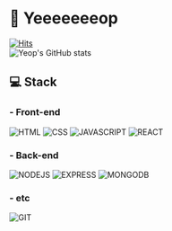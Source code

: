 # 👻 Yeeeeeeeop
[![Hits](https://hits.seeyoufarm.com/api/count/incr/badge.svg?url=https%3A%2F%2Fgithub.com%2Fyeeeeeeeop%2F&count_bg=%237DBECD&title_bg=%232F6D82&icon=&icon_color=%23E7E7E7&title=hits&edge_flat=false)](https://hits.seeyoufarm.com)
<br />
![Yeop's GitHub stats](https://github-readme-stats.vercel.app/api?username=yeeeeeeeop&theme=github_dark&hide=stars,contribs)

## 💻 Stack
<!-- 
![로고명](https://img.shields.io/badge/로고명-배경색.svg?&style=for-the-badge&logo=로고명&logoColor=로고컬러)
-->
### - Front-end
![HTML](https://img.shields.io/badge/HTML-E34F26.svg?&style=for-the-badge&logo=html5&logoColor=white)
![CSS](https://img.shields.io/badge/CSS-1572B6.svg?&style=for-the-badge&logo=css3&logoColor=white)
![JAVASCRIPT](https://img.shields.io/badge/JAVASCRIPT-F7DF1E.svg?&style=for-the-badge&logo=javascript&logoColor=white)
![REACT](https://img.shields.io/badge/REACT-61DAFB.svg?&style=for-the-badge&logo=react&logoColor=white)

### - Back-end
![NODEJS](https://img.shields.io/badge/NODEJS-339933.svg?&style=for-the-badge&logo=nodedotjs&logoColor=white)
![EXPRESS](https://img.shields.io/badge/EXPRESS-000000.svg?&style=for-the-badge&logo=express&logoColor=white)
![MONGODB](https://img.shields.io/badge/MONGODB-47A248.svg?&style=for-the-badge&logo=mongodb&logoColor=white)

### - etc
![GIT](https://img.shields.io/badge/GIT-F05032.svg?&style=for-the-badge&logo=git&logoColor=white)

